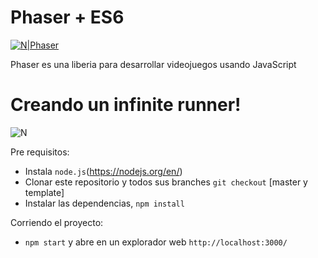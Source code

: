 # Phaser + ES6

[![N|Phaser](https://phaser.io/images/img.png)](https://phaser.io/)

Phaser es una liberia para desarrollar videojuegos usando JavaScript

# Creando un infinite runner!

![N](https://media.giphy.com/media/l378v0AgCgiQMHf0s/giphy.gif)

Pre requisitos:
  - Instala `node.js`(https://nodejs.org/en/)
  - Clonar este repositorio y todos sus branches `git checkout` [master y template]
  - Instalar las dependencias, `npm install`


Corriendo el proyecto:

- `npm start` y abre en un explorador web `http://localhost:3000/`